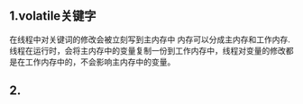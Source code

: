 
## 1.volatile关键字
在线程中对关键词的修改会被立刻写到主内存中
内存可以分成主内存和工作内存.
线程在运行时，会将主内存中的变量复制一份到工作内存中，线程对变量的修改都是在工作内存中的，不会影响主内存中的变量。

## 2.